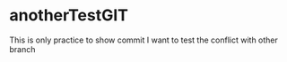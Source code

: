 # anotherTestGIT
This is only practice to show commit
I want to test the conflict with other branch


